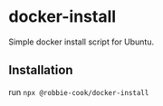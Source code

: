 # docker-install

Simple docker install script for Ubuntu.

## Installation

run `npx @robbie-cook/docker-install`

